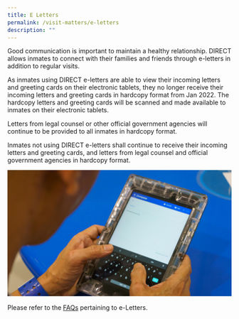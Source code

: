 ```yaml
---
title: E Letters
permalink: /visit-matters/e-letters
description: ""
---
```

Good communication is important to maintain a healthy relationship. DIRECT allows inmates to connect with their families and friends through e-letters in addition to regular visits.

As inmates using DIRECT e-letters are able to view their incoming letters and greeting cards on their electronic tablets, they no longer receive their incoming letters and greeting cards in hardcopy format from Jan 2022. The hardcopy letters and greeting cards will be scanned and made available to inmates on their electronic tablets. 

Letters from legal counsel or other official government agencies will continue to be provided to all inmates in hardcopy format.

Inmates not using DIRECT e-letters shall continue to receive their incoming letters and greeting cards, and letters from legal counsel and official government agencies in hardcopy format.

![](/images/Visit%20Matters/2022-PrisonTech-DIRECT-2.jpg)

Please refer to the [FAQs](https://www.sps.gov.sg/faq) pertaining to e-Letters.